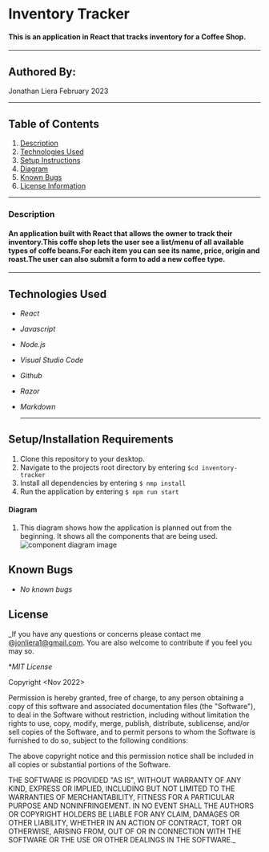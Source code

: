 # Inventory Tracker

#### This is an application in React that tracks inventory for a Coffee Shop.

---

## Authored By:

Jonathan Liera February 2023

---

## Table of Contents

1. [Description](#Description)
2. [Technologies Used](#technologies-used)
3. [Setup Instructions](#installation-and-setup)
4. [Diagram](#diagram)
5. [Known Bugs](#known-bugs)
6. [License Information](#License)

---

### Description

#### An application built with React that allows the owner to track their inventory.This coffe shop lets the user see a list/menu of all available types of coffe beans.For each item you can see its name, price, origin and roast.The user can also submit a form to add a new coffee type.

---

## Technologies Used

- _React_
- _Javascript_
- _Node.js_
- _Visual Studio Code_
- _Github_
- _Razor_
- _Markdown_

  ***

## Setup/Installation Requirements

1. Clone this repository to your desktop.
2. Navigate to the projects root directory by entering `$cd inventory-tracker`
3. Install all dependencies by entering `$ nmp install`
4. Run the application by entering `$ npm run start`

#### Diagram

1. This diagram shows how the application is planned out from the beginning. It shows all the components that are being used.
   ![component diagram image](./src/components/img/diagram.png)

## Known Bugs

- _No known bugs_

## License

\_If you have any questions or concerns please contact me @jonliera1@gmail.com. You are also welcome to contribute if you feel you may so.

\*_MIT License_

Copyright <Nov 2022> <Jonathan Liera>

Permission is hereby granted, free of charge, to any person obtaining a copy of this software and associated documentation files (the "Software"), to deal in the Software without restriction, including without limitation the rights to use, copy, modify, merge, publish, distribute, sublicense, and/or sell copies of the Software, and to permit persons to whom the Software is furnished to do so, subject to the following conditions:

The above copyright notice and this permission notice shall be included in all copies or substantial portions of the Software.

THE SOFTWARE IS PROVIDED "AS IS", WITHOUT WARRANTY OF ANY KIND, EXPRESS OR IMPLIED, INCLUDING BUT NOT LIMITED TO THE WARRANTIES OF MERCHANTABILITY, FITNESS FOR A PARTICULAR PURPOSE AND NONINFRINGEMENT. IN NO EVENT SHALL THE AUTHORS OR COPYRIGHT HOLDERS BE LIABLE FOR ANY CLAIM, DAMAGES OR OTHER LIABILITY, WHETHER IN AN ACTION OF CONTRACT, TORT OR OTHERWISE, ARISING FROM, OUT OF OR IN CONNECTION WITH THE SOFTWARE OR THE USE OR OTHER DEALINGS IN THE SOFTWARE.\_
